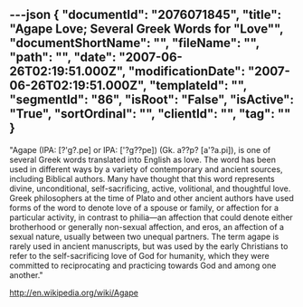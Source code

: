 ---json
{
  "documentId": "2076071845",
  "title": "Agape Love; Several Greek Words for &quot;Love&quot;",
  "documentShortName": "",
  "fileName": "",
  "path": "",
  "date": "2007-06-26T02:19:51.000Z",
  "modificationDate": "2007-06-26T02:19:51.000Z",
  "templateId": "",
  "segmentId": "86",
  "isRoot": "False",
  "isActive": "True",
  "sortOrdinal": "",
  "clientId": "",
  "tag": ""
}
---

&quot;Agape (IPA: [?'g?.pe] or IPA: ['?g??pe]) (Gk. a??p? [a'?a.pi]), is one of several Greek words translated into English as love. The word has been used in different ways by a variety of contemporary and ancient sources, including Biblical authors. Many have thought that this word represents divine, unconditional, self-sacrificing, active, volitional, and thoughtful love. Greek philosophers at the time of Plato and other ancient authors have used forms of the word to denote love of a spouse or family, or affection for a particular activity, in contrast to philia—an affection that could denote either brotherhood or generally non-sexual affection, and eros, an affection of a sexual nature, usually between two unequal partners. The term agape is rarely used in ancient manuscripts, but was used by the early Christians to refer to the self-sacrificing love of God for humanity, which they were committed to reciprocating and practicing towards God and among one another.&quot;

http://en.wikipedia.org/wiki/Agape
